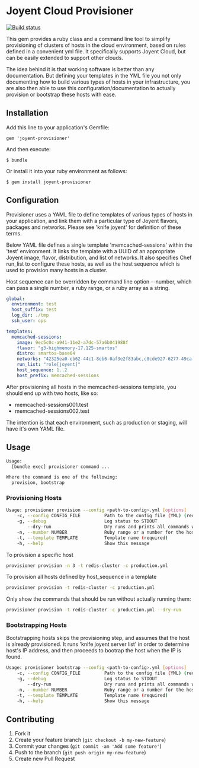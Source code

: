 # Joyent Cloud Provisioner

[![Build status](https://secure.travis-ci.org/wanelo/provisioner.png)](http://travis-ci.org/wanelo/provisioner)

This gem provides a ruby class and a command line tool to simplify provisioning of clusters of hosts in the
cloud environment, based on rules defined in a convenient yml file. It specifically supports Joyent Cloud,
but can be easily extended to support other clouds.

The idea behind it is that working software is better than any documentation. But defining your templates
in the YML file you not only documenting how to build various types of hosts in your infrastructure,
you are also then able to use this configuration/documentation to actually provision or bootstrap these hosts
with ease.

## Installation

Add this line to your application's Gemfile:

    gem 'joyent-provisioner'

And then execute:

    $ bundle

Or install it into your ruby environment as follows:

    $ gem install joyent-provisioner

## Configuration

Provisioner uses a YAML file to define templates of various types of hosts in your application, and
link them with a particular type of Joyent flavors, packages and networks.  Please see 'knife joyent' for
definition of these terms.

Below YAML file defines a single template 'memcached-sessions' within the 'test' environment. It
links the template with a UUID of an appropriate Joyent image, flavor, distribution, and list of
networks. It also specifies Chef run_list to configure these hosts, as well as the host sequence
which is used to provision many hosts in a cluster.

Host sequence can be overridden by command line option --number, which can pass a single number, a ruby
range, or a ruby array as a string.

```yaml
global:
  environment: test
  host_suffix: test
  log_dir: ./tmp
  ssh_user: ops

templates:
  memcached-sessions:
    image: 9ec5c0c-a941-11e2-a7dc-57a6b041988f
    flavor: "g3-highmemory-17.125-smartos"
    distro: smartos-base64
    networks: "42325ea0-eb62-44c1-8eb6-0af3e2f83abc,c8cde927-6277-49ca-82a3-741e8b23b02f"
    run_list: "role[joyent]"
    host_sequence: 1..2
    host_prefix: memcached-sessions
```

After provisioning all hosts in the memcached-sessions template, you should end up with two hosts, like so:

 * memcached-sessions001.test
 * memcached-sessions002.test

The intention is that each environment, such as production or staging, will have it's own YAML file.

## Usage

```bash
Usage:
  [bundle exec] provisioner command ...

Where the command is one of the following:
  provision, bootstrap
```

### Provisioning Hosts

```bash
Usage: provisioner provision --config <path-to-config>.yml [options]
    -c, --config CONFIG_FILE         Path to the config file (YML) (required)
    -g, --debug                      Log status to STDOUT
        --dry-run                    Dry runs and prints all commands without executing them
    -n, --number NUMBER              Ruby range or a number for the host, ie 3 or 1..3 or [2,4,6]
    -t, --template TEMPLATE          Template name (required)
    -h, --help                       Show this message
```

To provision a specific host

```bash
provisioner provision -n 3 -t redis-cluster -c production.yml
```

To provision all hosts defined by host_sequence in a template

```bash
provisioner provision -t redis-cluster -c production.yml
```

Only show the commands that should be run without actually running them:

```bash
provisioner provision -t redis-cluster -c production.yml --dry-run
```

### Bootstrapping Hosts

Bootstrapping hosts skips the provisioning step, and assumes that the host is already provisioned.
It runs 'knife joyent server list' in order to determine host's IP address, and then proceeds
to bootrap the host when the IP is found.

```bash
Usage: provisioner bootstrap --config <path-to-config>.yml [options]
    -c, --config CONFIG_FILE         Path to the config file (YML) (required)
    -g, --debug                      Log status to STDOUT
        --dry-run                    Dry runs and prints all commands without executing them
    -n, --number NUMBER              Ruby range or a number for the host, ie 3 or 1..3 or [2,4,6]
    -t, --template TEMPLATE          Template name (required)
    -h, --help                       Show this message
```

## Contributing

1. Fork it
2. Create your feature branch (`git checkout -b my-new-feature`)
3. Commit your changes (`git commit -am 'Add some feature'`)
4. Push to the branch (`git push origin my-new-feature`)
5. Create new Pull Request

